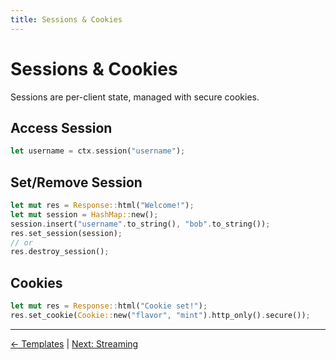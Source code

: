 ```yaml
---
title: Sessions & Cookies
---
```


# Sessions & Cookies

Sessions are per-client state, managed with secure cookies.

## Access Session

```rust
let username = ctx.session("username");
```

## Set/Remove Session

```rust
let mut res = Response::html("Welcome!");
let mut session = HashMap::new();
session.insert("username".to_string(), "bob".to_string());
res.set_session(session);
// or
res.destroy_session();
```

## Cookies

```rust
let mut res = Response::html("Cookie set!");
res.set_cookie(Cookie::new("flavor", "mint").http_only().secure());
```

---

[← Templates](06-templates.md) | [Next: Streaming](08-streaming.md)